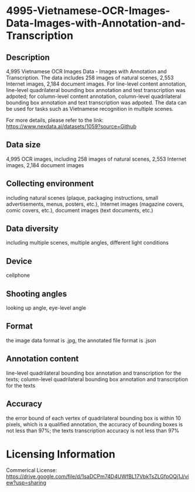 # 4995-Vietnamese-OCR-Images-Data-Images-with-Annotation-and-Transcription


## Description
4,995 Vietnamese OCR Images Data - Images with Annotation and Transcription. The data includes 258 images of natural scenes, 2,553 Internet images, 2,184 document images. For line-level content annotation, line-level quadrilateral bounding box annotation and test transcription was adpoted; for column-level content annotation, column-level quadrilateral bounding box annotation and text transcription was adpoted. The data can be used for tasks such as Vietnamese recognition in multiple scenes.

For more details, please refer to the link: https://www.nexdata.ai/datasets/1059?source=Github


## Data size
4,995 OCR images, including 258 images of natural scenes, 2,553 Internet images, 2,184 document images

## Collecting environment
including natural scenes (plaque, packaging instructions, small advertisements, menus, posters, etc.), Internet images (magazine covers, comic covers, etc.), document images (text documents, etc.)

## Data diversity
including multiple scenes, multiple angles, different light conditions

## Device
cellphone

## Shooting angles
looking up angle, eye-level angle

## Format
the image data format is .jpg, the annotated file format is .json

## Annotation content
line-level quadrilateral bounding box annotation and transcription for the texts; column-level quadrilateral bounding box annotation and transcription for the texts

## Accuracy
the error bound of each vertex of quadrilateral bounding box is within 10 pixels, which is a qualified annotation, the accuracy of bounding boxes is not less than 97%; the texts transcription accuracy is not less than 97%

# Licensing Information
Commerical License: https://drive.google.com/file/d/1saDCPm74D4UWfBL17VbkTsZLGfpOQj1J/view?usp=sharing
